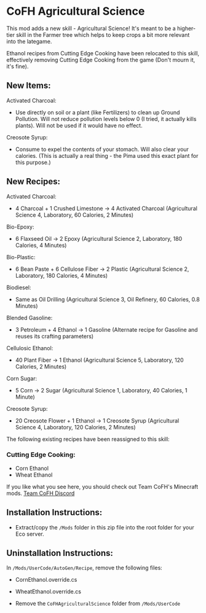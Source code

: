 # CoFH Agricultural Science

This mod adds a new skill - Agricultural Science! It's meant to be a higher-tier skill in the Farmer tree which helps to keep crops a bit more relevant into the lategame.

Ethanol recipes from Cutting Edge Cooking have been relocated to this skill, effectively removing Cutting Edge Cooking from the game (Don't mourn it, it's fine).

## New Items:

Activated Charcoal:
- Use directly on soil or a plant (like Fertilizers) to clean up Ground Pollution. Will not reduce pollution levels below 0 (I tried, it actually kills plants). Will not be used if it would have no effect.

Creosote Syrup:
- Consume to expel the contents of your stomach. Will also clear your calories. (This is actually a real thing - the Pima used this exact plant for this purpose.)

## New Recipes:

Activated Charcoal:
- 4 Charcoal + 1 Crushed Limestone -> 4 Activated Charcoal (Agricultural Science 4, Laboratory, 60 Calories, 2 Minutes)

Bio-Epoxy:
- 6 Flaxseed Oil -> 2 Epoxy (Agricultural Science 2, Laboratory, 180 Calories, 4 Minutes)

Bio-Plastic:
- 6 Bean Paste + 6 Cellulose Fiber -> 2 Plastic (Agricultural Science 2, Laboratory, 180 Calories, 4 Minutes)

Biodiesel:
- Same as Oil Drilling (Agricultural Science 3, Oil Refinery, 60 Calories, 0.8 Minutes)

Blended Gasoline:
- 3 Petroleum + 4 Ethanol -> 1 Gasoline (Alternate recipe for Gasoline and reuses its crafting parameters)

Cellulosic Ethanol:
- 40 Plant Fiber -> 1 Ethanol (Agricultural Science 5, Laboratory, 120 Calories, 2 Minutes)

Corn Sugar:
- 5 Corn -> 2 Sugar (Agricultural Science 1, Laboratory, 40 Calories, 1 Minute)

Creosote Syrup:
- 20 Creosote Flower + 1 Ethanol -> 1 Creosote Syrup (Agricultural Science 4, Laboratory, 120 Calories, 2 Minutes)

The following existing recipes have been reassigned to this skill:

### Cutting Edge Cooking:
- Corn Ethanol
- Wheat Ethanol

If you like what you see here, you should check out Team CoFH's Minecraft mods.
[Team CoFH Discord](https://discord.gg/uRKrnbH)

## Installation Instructions:

- Extract/copy the `/Mods` folder in this zip file into the root folder for your Eco server.

## Uninstallation Instructions:

In `/Mods/UserCode/AutoGen/Recipe`, remove the following files:
- CornEthanol.override.cs
- WheatEthanol.override.cs

- Remove the `CoFHAgriculturalScience` folder from `/Mods/UserCode`

